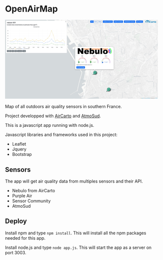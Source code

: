 # OpenAirMap

![mapImage](app/img/example_OpenAirMap.jpg)

 Map of all outdoors air quality sensors in southern France.

 Project developped with [AirCarto](https://www.aircarto.fr) and [AtmoSud](https://www.atmosud.org/).

 This is a javascript app running with node.js.

 Javascript libraries and frameworks used in this project:

 * Leaflet
 * Jquery
 * Bootstrap

## Sensors

The app will get air quality data from multiples sensors and their API.

* Nebulo from AirCarto
* Purple Air
* Sensor Community
* AtmoSud


 ## Deploy


Install npm and type `npm install`. This will install all the npm packages needed for this app.

Install node.js and type `node app.js`. This will start the app as a server on port 3003.
